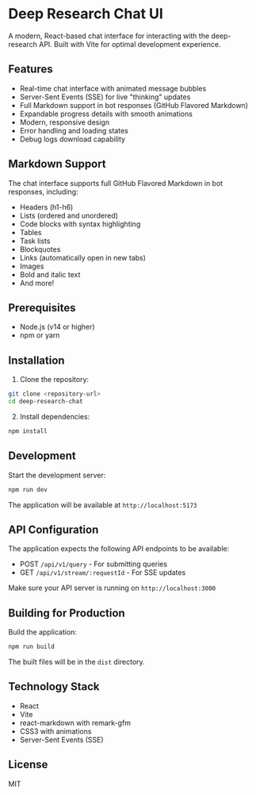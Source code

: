 # Deep Research Chat UI

A modern, React-based chat interface for interacting with the deep-research API. Built with Vite for optimal development experience.

## Features

- Real-time chat interface with animated message bubbles
- Server-Sent Events (SSE) for live "thinking" updates
- Full Markdown support in bot responses (GitHub Flavored Markdown)
- Expandable progress details with smooth animations
- Modern, responsive design
- Error handling and loading states
- Debug logs download capability

## Markdown Support

The chat interface supports full GitHub Flavored Markdown in bot responses, including:

- Headers (h1-h6)
- Lists (ordered and unordered)
- Code blocks with syntax highlighting
- Tables
- Task lists
- Blockquotes
- Links (automatically open in new tabs)
- Images
- Bold and italic text
- And more!

## Prerequisites

- Node.js (v14 or higher)
- npm or yarn

## Installation

1. Clone the repository:
```bash
git clone <repository-url>
cd deep-research-chat
```

2. Install dependencies:
```bash
npm install
```

## Development

Start the development server:
```bash
npm run dev
```

The application will be available at `http://localhost:5173`

## API Configuration

The application expects the following API endpoints to be available:

- POST `/api/v1/query` - For submitting queries
- GET `/api/v1/stream/:requestId` - For SSE updates

Make sure your API server is running on `http://localhost:3000`

## Building for Production

Build the application:
```bash
npm run build
```

The built files will be in the `dist` directory.

## Technology Stack

- React
- Vite
- react-markdown with remark-gfm
- CSS3 with animations
- Server-Sent Events (SSE)

## License

MIT
